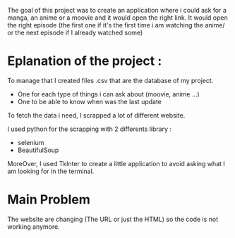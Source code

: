 The goal of this project was to create an application where i could ask for a manga, an anime or a moovie and it would open the right link.
It would open the right episode (the first one if it's the first time i am watching the anime/ or the next episode if I already watched some)

# Eplanation of the project : 

To manage that I created files .csv that are the database of my project. 
- One for each type of things i can ask about (moovie, anime ...)
- One to be able to know when was the last update

To fetch the data i need, I scrapped a lot of different website. 


I used python for the scrapping with 2 differents library : 
- selenium
- BeautifulSoup

MoreOver, I used TkInter to create a little application to avoid asking what I am looking for in the terminal.

# Main Problem 
The website are changing (The URL or just the HTML) so the code is not working anymore. 

